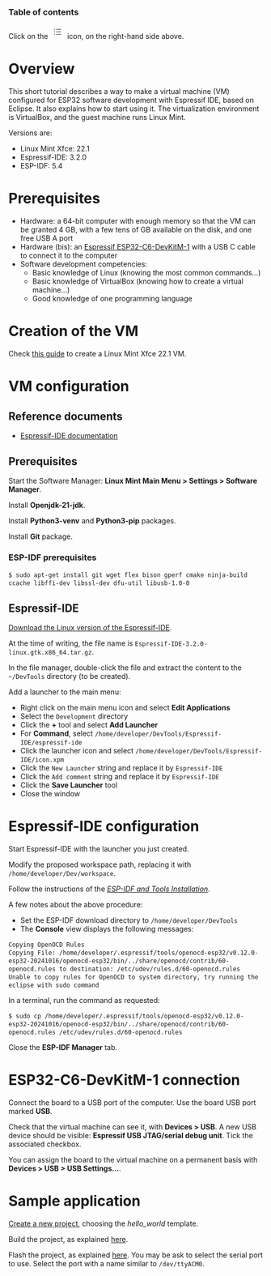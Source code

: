 ### Table of contents

Click on the ![](images/tocIcon.png) icon, on the right-hand side above.

# Overview

This short tutorial describes a way to make a virtual machine (VM) configured for ESP32 software development with Espressif IDE, based on Eclipse. It also explains how to start using it. The virtualization environment is VirtualBox, and the guest machine runs Linux Mint.

Versions are:

* Linux Mint Xfce: 22.1
* Espressif-IDE: 3.2.0
* ESP-IDF: 5.4

# Prerequisites

* Hardware: a 64-bit computer with enough memory so that the VM can be granted 4 GB, with a few tens of GB available on the disk, and one free USB A port
* Hardware (bis): an [Espressif ESP32-C6-DevKitM-1](https://docs.espressif.com/projects/espressif-esp-dev-kits/en/latest/esp32c6/esp32-c6-devkitm-1/index.html) with a USB C cable to connect it to the computer
* Software development competencies: 
  * Basic knowledge of Linux (knowing the most common commands...)
  * Basic knowledge of VirtualBox (knowing how to create a virtual machine...)
  * Good knowledge of one programming language

# Creation of the VM

Check [this guide](https://github.com/PascalBod/lm-vm) to create a Linux Mint Xfce 22.1 VM.

# VM configuration

## Reference documents

* [Espressif-IDE documentation](https://docs.espressif.com/projects/espressif-ide/en/latest/)

## Prerequisites

Start the Software Manager: **Linux Mint Main Menu > Settings > Software Manager**.

Install **Openjdk-21-jdk**.

Install **Python3-venv** and **Python3-pip** packages.

Install **Git** package.

### ESP-IDF prerequisites

```
$ sudo apt-get install git wget flex bison gperf cmake ninja-build ccache libffi-dev libssl-dev dfu-util libusb-1.0-0
```

## Espressif-IDE

[Download the Linux version of the Espressif-IDE](https://docs.espressif.com/projects/espressif-ide/en/latest/downloads.html#downloads).

At the time of writing, the file name is `Espressif-IDE-3.2.0-linux.gtk.x86_64.tar.gz`.

In the file manager, double-click the file and extract the content to the `~/DevTools` directory (to be created).

Add a launcher to the main menu:
* Right click on the main menu icon and select **Edit Applications**
* Select the `Development` directory
* Click the **+** tool and select **Add Launcher**
* For **Command**, select `/home/developer/DevTools/Espressif-IDE/espressif-ide`
* Click the launcher icon and select `/home/developer/DevTools/Espressif-IDE/icon.xpm`
* Click the `New Launcher` string and replace it by `Espressif-IDE`
* Click the `Add comment` string and replace it by `Espressif-IDE`
* Click the **Save Launcher** tool
* Close the window

# Espressif-IDE configuration

Start Espressif-IDE with the launcher you just created.

Modify the proposed workspace path, replacing it with `/home/developer/Dev/workspace`.

Follow the instructions of the [*ESP-IDF and Tools Installation*](https://docs.espressif.com/projects/espressif-ide/en/latest/installation.html).

A few notes about the above procedure:
* Set the ESP-IDF download directory to `/home/developer/DevTools`
* The **Console** view displays the following messages:
```
Copying OpenOCD Rules
Copying File: /home/developer/.espressif/tools/openocd-esp32/v0.12.0-esp32-20241016/openocd-esp32/bin/../share/openocd/contrib/60-openocd.rules to destination: /etc/udev/rules.d/60-openocd.rules
Unable to copy rules for OpenOCD to system directory, try running the eclipse with sudo command
```

In a terminal, run the command as requested:
```shell
$ sudo cp /home/developer/.espressif/tools/openocd-esp32/v0.12.0-esp32-20241016/openocd-esp32/bin/../share/openocd/contrib/60-openocd.rules /etc/udev/rules.d/60-openocd.rules
```

Close the **ESP-IDF Manager** tab.

# ESP32-C6-DevKitM-1 connection

Connect the board to a USB port of the computer. Use the board USB port marked **USB**.

Check that the virtual machine can see it, with **Devices > USB**. A new USB device should be visible: **Espressif USB JTAG/serial debug unit**. Tick the associated checkbox.

You can assign the board to the virtual machine on a permanent basis with **Devices > USB > USB Settings...**.

# Sample application

[Create a new project](https://docs.espressif.com/projects/espressif-ide/en/latest/startproject.html#create-a-new-project), choosing the *hello_world* template.

Build the project, as explained [here](https://docs.espressif.com/projects/espressif-ide/en/latest/buildproject.html#build-the-project).

Flash the project, as explained [here](https://docs.espressif.com/projects/espressif-ide/en/latest/flashdevice.html#flash-onto-the-device). You may be ask to select the serial port to use. Select the port with a name similar to `/dev/ttyACM0`.

